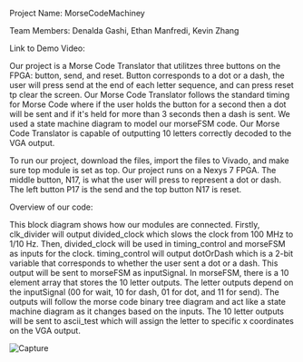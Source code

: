 Project Name: MorseCodeMachiney

Team Members: Denalda Gashi, Ethan Manfredi, Kevin Zhang

Link to Demo Video:

Our project is a Morse Code Translator that utilitzes three buttons on the FPGA: button, send, and reset. Button corresponds to a dot or a dash, the user will press send at the end of each letter sequence, and can press reset tp clear the screen. Our Morse Code Translator follows the standard timing for Morse Code where if the user holds the button for a second then a dot will be sent and if it's held for more than 3 seconds then a dash is sent. We used a state machine diagram to model our morseFSM code. Our Morse Code Translator is capable of outputting 10 letters correctly decoded to the VGA output.

To run our project, download the files, import the files to Vivado, and make sure top module is set as top. Our project runs on a Nexys 7 FPGA. The middle button, N17, is what the user will press to represent a dot or dash. The left button P17 is the send and the top button N17 is reset.

Overview of our code:

This block diagram shows how our modules are connected. Firstly, clk_divider will output divided_clock which slows the clock from 100 MHz to 1/10 Hz. Then, divided_clock will be used in timing_control and morseFSM as inputs for the clock. timing_control will output dotOrDash which is a 2-bit variable that corresponds to whether the user sent a dot or a dash. This output will be sent to morseFSM as inputSignal. In morseFSM, there is a 10 element array that stores the 10 letter outputs. The letter outputs depend on the inputSignal (00 for wait, 10 for dash, 01 for dot, and 11 for send). The outputs will follow the morse code binary tree diagram and act like a state machine diagram as it changes based on the inputs. The 10 letter outputs will be sent to ascii_test which will assign the letter to specific x coordinates on the VGA output.


![Capture](https://github.com/user-attachments/assets/016d6a46-17f0-4183-a6f0-047ab986ea58)
